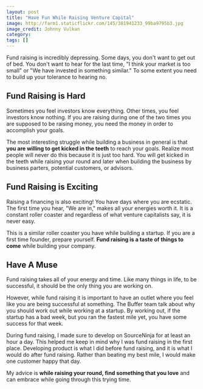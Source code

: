 ```yaml
---
layout: post
title: "Have Fun While Raising Venture Capital"
image: http://farm1.staticflickr.com/145/381941233_99ba9795b3.jpg
image_credit: Johnny Vulkan
category: 
tags: []
---
```


Fund raising is incredibly depressing. Some days, you don't want to get out of bed. You don't want to hear for the last time, "I think your market is too small" or "We have invested in something similar." To some extent you need to build up your tolerance to hearing no.

## Fund Raising is Hard
Sometimes you feel investors know everything. Other times, you feel investors know nothing. If you are raising during one of the two times you are supposed to be raising money, you need the money in order to accomplish your goals. 

The most interesting struggle while building a business in general is that __you are willing to get kicked in the teeth__ to reach your goals. Realize most people will never do this because it is just too hard. You will get kicked in the teeth while raising your round and later when building the business by business parters, potential customers, or advisors.

## Fund Raising is Exciting

Raising a financing is also exciting! You have days where you are ecstatic. The first time you hear, "We are in," makes all your energies worth it. It is a constant roller coaster and regardless of what venture capitalists say, it is never easy.

This is a similar roller coaster you have while building a startup. If you are a first time founder, prepare yourself. __Fund raising is a taste of things to come__ while building your company.

## Have A Muse
Fund raising takes all of your energy and time. Like many things in life, to be successful, it should be the only thing you are working on.

However, while fund raising it is important to have an outlet where you feel like you are being successful at something. The Buffer team talk about why you should work out while working at a startup. By working out, if the startup has a bad week, but you ran the fastest mile yet, you have some success for that week.

During fund raising, I made sure to develop on SourceNinja for at least an hour a day. This helped me keep in mind why I was fund raising in the first place.  Developing product is what I did before fund raising, and it is what I would do after fund raising. Rather than beating my best mile, I would make one customer happy that day.

My advice is __while raising your round, find something that you love__ and can embrace while going through this trying time.
